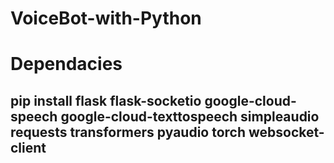 ﻿# VoiceBot-with-Python

# Dependacies 

## pip install flask flask-socketio google-cloud-speech google-cloud-texttospeech simpleaudio requests transformers pyaudio torch websocket-client

